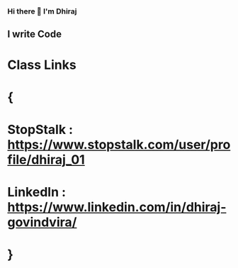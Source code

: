 ### Hi there 👋 I'm Dhiraj

## I write Code
# Class Links
# {
#    StopStalk : https://www.stopstalk.com/user/profile/dhiraj_01
    
#    Linkedln : https://www.linkedin.com/in/dhiraj-govindvira/
# }
<!--
**Dhiraj-01/Dhiraj-01** is a ✨ _special_ ✨ repository because its `README.md` (this file) appears on your GitHub profile.

Here are some ideas to get you started:

- 🔭 I’m currently working on ...
- 🌱 I’m currently learning ...
- 👯 I’m looking to collaborate on ...
- 🤔 I’m looking for help with ...
- 💬 Ask me about ...
- 📫 How to reach me: ...
- 😄 Pronouns: ...
- ⚡ Fun fact: ...
-->
